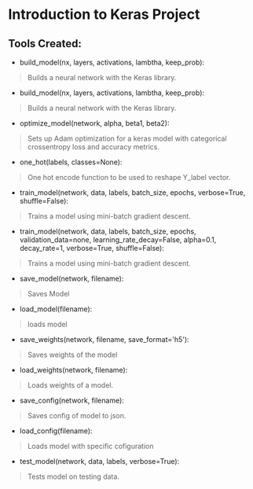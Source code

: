 # Introduction to Keras Project

## Tools Created:

* build_model(nx, layers, activations, lambtha, keep_prob):

> Builds a neural network with the Keras library.

* build_model(nx, layers, activations, lambtha, keep_prob):

> Builds a neural network with the Keras library.

* optimize_model(network, alpha, beta1, beta2):

> Sets up Adam optimization for a keras model with categorical crossentropy loss and accuracy metrics.

* one_hot(labels, classes=None):

> One hot encode function to be used to reshape Y_label vector.

* train_model(network, data, labels, batch_size, epochs, verbose=True, shuffle=False):

> Trains a model using mini-batch gradient descent.

* train_model(network, data, labels, batch_size, epochs, validation_data=none, learning_rate_decay=False, alpha=0.1, decay_rate=1, verbose=True, shuffle=False):

> Trains a model using mini-batch gradient descent.

* save_model(network, filename):

> Saves Model

* load_model(filename):

> loads model

* save_weights(network, filename, save_format='h5'):

> Saves weights of the model

* load_weights(network, filename):

> Loads weights of a model.

* save_config(network, filename):

> Saves config of model to json.

* load_config(filename):

> Loads model with specific cofiguration

* test_model(network, data, labels, verbose=True):

> Tests model on testing data.
